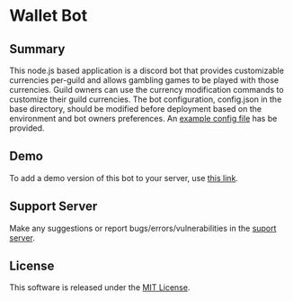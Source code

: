 # Wallet Bot
## Summary
This node.js based application is a discord bot that provides customizable currencies per-guild and allows gambling games to be played with those currencies. Guild owners can use the currency modification commands to customize their guild currencies. The bot configuration, config.json in the base directory, should be modified before deployment based on the environment and bot owners preferences. An [example config file](/config.json.example) has be provided.
## Demo
To add a demo version of this bot to your server, use [this link](https://discordapp.com/oauth2/authorize?client_id=625108901419024385&scope=bot&permissions=298048).
## Support Server
Make any suggestions or report bugs/errors/vulnerabilities in the [suport server](https://discord.gg/543Zj5N).
## License
This software is released under the [MIT License](/LICENSE.md).

